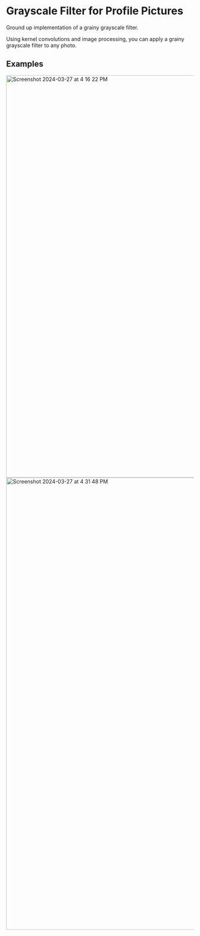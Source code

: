 # Grayscale Filter for Profile Pictures
Ground up implementation of a grainy grayscale filter.

Using kernel convolutions and image processing, you can apply a grainy grayscale filter to any photo.

## Examples
<img width="1081" alt="Screenshot 2024-03-27 at 4 16 22 PM" src="https://github.com/linjames0/grayscale-filter/assets/78285353/4b47b1db-e020-4e15-8844-c667562550b9">

<img width="1215" alt="Screenshot 2024-03-27 at 4 31 48 PM" src="https://github.com/linjames0/grayscale-filter/assets/78285353/04b3314a-f3f3-47cd-a9f8-79c38cbdcea4">
